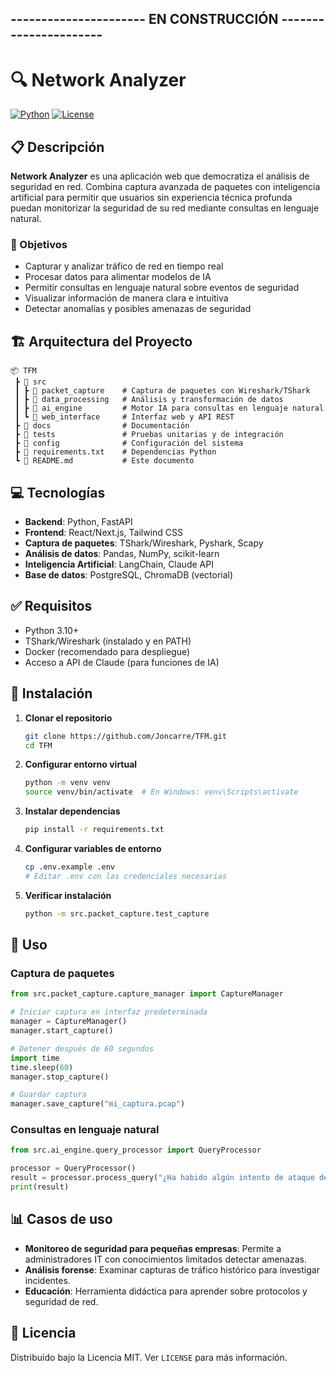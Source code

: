 ## ---------------------- EN CONSTRUCCIÓN ---------------------- 

# 🔍 Network Analyzer

[![Python](https://img.shields.io/badge/Python-3.10%2B-blue)](https://www.python.org/)
[![License](https://img.shields.io/badge/License-MIT-green)](LICENSE)

## 📋 Descripción
**Network Analyzer** es una aplicación web que democratiza el análisis de seguridad en red. Combina captura avanzada de paquetes con inteligencia artificial para permitir que usuarios sin experiencia técnica profunda puedan monitorizar la seguridad de su red mediante consultas en lenguaje natural.

### 🎯 Objetivos
- Capturar y analizar tráfico de red en tiempo real
- Procesar datos para alimentar modelos de IA
- Permitir consultas en lenguaje natural sobre eventos de seguridad
- Visualizar información de manera clara e intuitiva
- Detectar anomalías y posibles amenazas de seguridad

## 🏗️ Arquitectura del Proyecto

```
📦 TFM
 ┣ 📂 src
 ┃ ┣ 📂 packet_capture    # Captura de paquetes con Wireshark/TShark
 ┃ ┣ 📂 data_processing   # Análisis y transformación de datos
 ┃ ┣ 📂 ai_engine         # Motor IA para consultas en lenguaje natural
 ┃ ┗ 📂 web_interface     # Interfaz web y API REST
 ┣ 📂 docs                # Documentación
 ┣ 📂 tests               # Pruebas unitarias y de integración
 ┣ 📂 config              # Configuración del sistema
 ┣ 📄 requirements.txt    # Dependencias Python
 ┗ 📄 README.md           # Este documento
```

## 💻 Tecnologías

- **Backend**: Python, FastAPI
- **Frontend**: React/Next.js, Tailwind CSS
- **Captura de paquetes**: TShark/Wireshark, Pyshark, Scapy
- **Análisis de datos**: Pandas, NumPy, scikit-learn
- **Inteligencia Artificial**: LangChain, Claude API
- **Base de datos**: PostgreSQL, ChromaDB (vectorial)

## ✅ Requisitos

- Python 3.10+
- TShark/Wireshark (instalado y en PATH)
- Docker (recomendado para despliegue)
- Acceso a API de Claude (para funciones de IA)

## 🚀 Instalación

1. **Clonar el repositorio**
   ```bash
   git clone https://github.com/Joncarre/TFM.git
   cd TFM
   ```

2. **Configurar entorno virtual**
   ```bash
   python -m venv venv
   source venv/bin/activate  # En Windows: venv\Scripts\activate
   ```

3. **Instalar dependencias**
   ```bash
   pip install -r requirements.txt
   ```

4. **Configurar variables de entorno**
   ```bash
   cp .env.example .env
   # Editar .env con las credenciales necesarias
   ```

5. **Verificar instalación**
   ```bash
   python -m src.packet_capture.test_capture
   ```

## 🔧 Uso

### Captura de paquetes
```python
from src.packet_capture.capture_manager import CaptureManager

# Iniciar captura en interfaz predeterminada
manager = CaptureManager()
manager.start_capture()

# Detener después de 60 segundos
import time
time.sleep(60)
manager.stop_capture()

# Guardar captura
manager.save_capture("mi_captura.pcap")
```

### Consultas en lenguaje natural
```python
from src.ai_engine.query_processor import QueryProcessor

processor = QueryProcessor()
result = processor.process_query("¿Ha habido algún intento de ataque de fuerza bruta?")
print(result)
```

## 📊 Casos de uso

- **Monitoreo de seguridad para pequeñas empresas**: Permite a administradores IT con conocimientos limitados detectar amenazas.
- **Análisis forense**: Examinar capturas de tráfico histórico para investigar incidentes.
- **Educación**: Herramienta didáctica para aprender sobre protocolos y seguridad de red.


## 📝 Licencia

Distribuido bajo la Licencia MIT. Ver `LICENSE` para más información.
